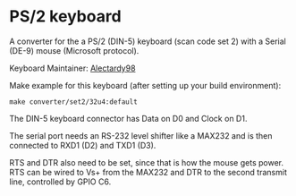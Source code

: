 # PS/2 keyboard 

A converter for the a PS/2 (DIN-5) keyboard (scan code set 2) with a Serial (DE-9) mouse (Microsoft protocol).

Keyboard Maintainer: [Alectardy98](https://github.com/alectardy98)  

Make example for this keyboard (after setting up your build environment):

    make converter/set2/32u4:default

The DIN-5 keyboard connector has Data on D0 and Clock on D1.

The serial port needs an RS-232 level shifter like a MAX232 and is then connected to RXD1 (D2) and TXD1 (D3).

RTS and DTR also need to be set, since that is how the mouse gets power. RTS can be wired to Vs+ from the MAX232 and DTR to the second transmit line, controlled by GPIO C6.

